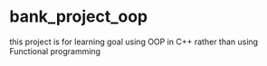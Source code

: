 # bank_project_oop

this project is for learning goal using OOP in C++ rather than using Functional programming
